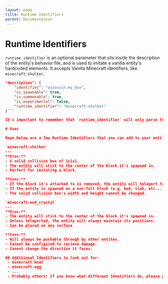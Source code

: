 ```yaml
---
layout: page
title: Runtime Identifiers
parent: Documentation
---
```


# Runtime Identifiers

`runtime_identifier` is an optional parameter that sits inside the description of the entity's behavior file, and is used to imitate a vanilla entity's hardcoded elements.
It accepts Vanilla Minecraft identifiers, like `minecraft:shulker`.

```json
"description": {
    "identifier": "assassin:my_box",
    "is_spawnable": true,
    "is_summonable": true,
    "is_experimental": false,
    "runtime_identifier": "minecraft:shulker"
}```

It's important to remember that `runtime_identifier` will only parse the hardcoded properties of an entity. This means that using a 100% datadriven mob as the Runtime Identifier will not add any new properties to your entity.

# Uses

Down below are a few Runtime Identifiers that you can add to your entity with their pros and cons.

`minecraft:shulker`
---
**Pros:**
- A solid collision box of 1x1x1.
- The entity will stick to the center of the block it's spawned in.
- Perfect for imitating a block.

**Cons:**
- If the block it's attached to is removed, the entity will teleport to another location nearby.
- If the entity is spawned on a non-full block (e.g. bed, slab, etc...), it will teleport to another location nearby.
- The solid collision box's width and height cannot be changed.

`minecraft:end_crystal`
---
**Pros:**
- The entity will stick to the center of the block it's spawned in.
- Unless teleported, the entity will always maintain its positions.
- Can be placed on any surface

**Cons:**
- Will always be pushable through by other entites.
- Cannot be configured to recieve damage.
- Cannot change the direction it faces.

## Additional Identifiers to look out for:
 - minecraft:boat
 - minecraft:egg
 - ...
 - Probably others! If you know what different Identifiers do, please get in touch!